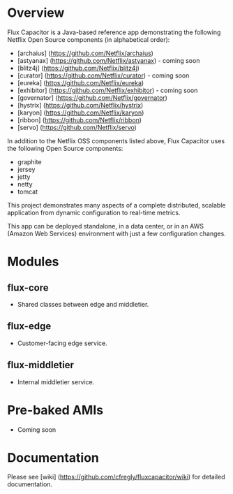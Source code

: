 Overview
========
Flux Capacitor is a Java-based reference app demonstrating the following Netflix Open Source components (in alphabetical order):
* [archaius] (https://github.com/Netflix/archaius)
* [astyanax] (https://github.com/Netflix/astyanax) - coming soon
* [blitz4j] (https://github.com/Netflix/blitz4j)
* [curator] (https://github.com/Netflix/curator) - coming soon
* [eureka] (https://github.com/Netflix/eureka)
* [exhibitor] (https://github.com/Netflix/exhibitor) - coming soon
* [governator] (https://github.com/Netflix/governator)
* [hystrix] (https://github.com/Netflix/hystrix)
* [karyon] (https://github.com/Netflix/karyon)
* [ribbon] (https://github.com/Netflix/ribbon)
* [servo] (https://github.com/Netflix/servo)

In addition to the Netflix OSS components listed above, Flux Capacitor uses the following Open Source components:
* graphite 
* jersey
* jetty
* netty
* tomcat

This project demonstrates many aspects of a complete distributed, scalable application from dynamic configuration to real-time metrics.

This app can be deployed standalone, in a data center, or in an AWS (Amazon Web Services) environment with just a few configuration changes.

Modules
=======
flux-core
-----------
* Shared classes between edge and middletier.

flux-edge
-----------
* Customer-facing edge service.

flux-middletier
-----------------
* Internal middletier service.

Pre-baked AMIs
==============
* Coming soon

Documentation
==============
Please see [wiki] (https://github.com/cfregly/fluxcapacitor/wiki) for detailed documentation.
